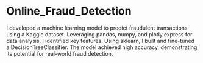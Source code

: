# Online_Fraud_Detection
I developed a machine learning model to predict fraudulent transactions using a Kaggle dataset. Leveraging pandas, numpy, and plotly.express for data analysis, I identified key features. Using sklearn, I built and fine-tuned a DecisionTreeClassifier. The model achieved high accuracy, demonstrating its potential for real-world fraud detection. 
